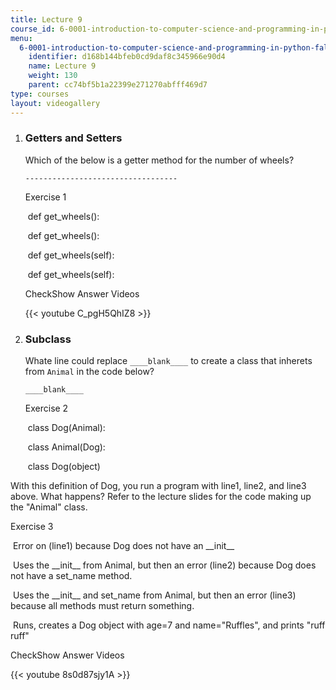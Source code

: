 ```yaml
---
title: Lecture 9
course_id: 6-0001-introduction-to-computer-science-and-programming-in-python-fall-2016
menu:
  6-0001-introduction-to-computer-science-and-programming-in-python-fall-2016:
    identifier: d168b144bfeb0cd9daf8c345966e90d4
    name: Lecture 9
    weight: 130
    parent: cc74bf5b1a22399e271270abfff469d7
type: courses
layout: videogallery
---
```

1.  ### Getters and Setters
    
      
    
    Which of the below is a getter method for the number of wheels?
    
        ----------------------------------
    
    Exercise 1
    
    &nbsp;def get_wheels(): &nbsp;
    
    &nbsp;def get_wheels(): &nbsp;
    
    &nbsp;def get_wheels(self): &nbsp;
    
    &nbsp;def get_wheels(self): &nbsp;
    
    CheckShow Answer Videos
    
    {{< youtube C\_pgH5QhIZ8 >}}
    
  
3.  ### Subclass
    
      
    
    Whate line could replace `____blank____` to create a class that inherets from `Animal` in the code below?
    
        ____blank____
    
    Exercise 2
    
    &nbsp;class Dog(Animal):&nbsp;
    
    &nbsp;class Animal(Dog):&nbsp;
    
    &nbsp;class Dog(object)&nbsp;
    
  

With this definition of Dog, you run a program with line1, line2, and line3 above. What happens? Refer to the lecture slides for the code making up the "Animal" class.

Exercise 3

&nbsp;Error on (line1) because Dog does not have an \_\_init\_\_&nbsp;

&nbsp;Uses the \_\_init\_\_ from Animal, but then an error (line2) because Dog does not have a set\_name method.&nbsp;

&nbsp;Uses the \_\_init\_\_ and set\_name from Animal, but then an error (line3) because all methods must return something.&nbsp;

&nbsp;Runs, creates a Dog object with age=7 and name="Ruffles", and prints "ruff ruff"&nbsp;

CheckShow Answer Videos

{{< youtube 8s0d87sjy1A >}}